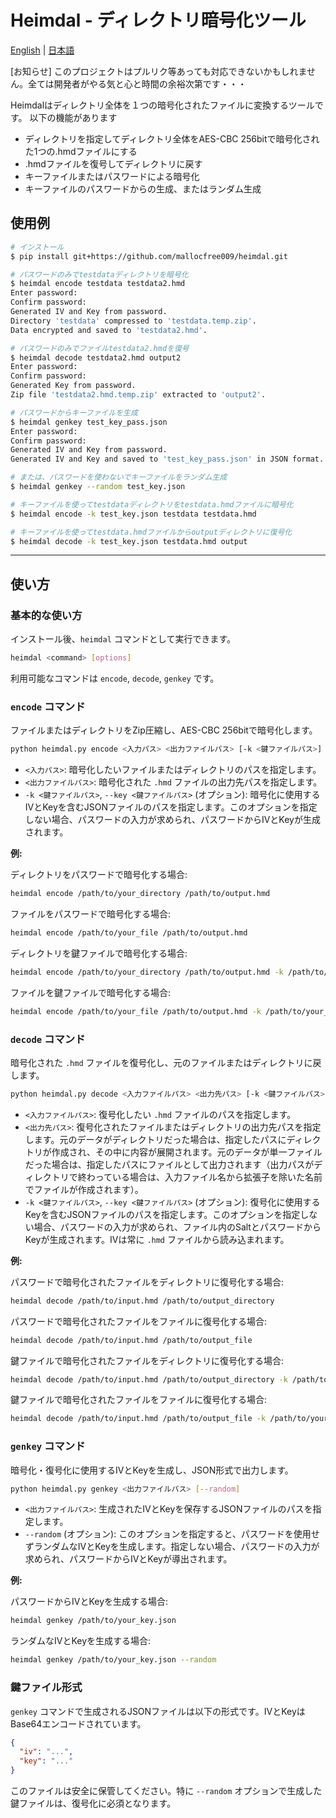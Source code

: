 # Heimdal - ディレクトリ暗号化ツール

[English](README.md) | [日本語](README_ja.md)

[お知らせ] このプロジェクトはプルリク等あっても対応できないかもしれません。全ては開発者がやる気と心と時間の余裕次第です・・・

Heimdalはディレクトリ全体を１つの暗号化されたファイルに変換するツールです。
以下の機能があります

- ディレクトリを指定してディレクトリ全体をAES-CBC 256bitで暗号化された1つの.hmdファイルにする
- .hmdファイルを復号してディレクトリに戻す
- キーファイルまたはパスワードによる暗号化
- キーファイルのパスワードからの生成、またはランダム生成

## 使用例

```sh
# インストール
$ pip install git+https://github.com/mallocfree009/heimdal.git

# パスワードのみでtestdataディレクトリを暗号化
$ heimdal encode testdata testdata2.hmd                  
Enter password: 
Confirm password:
Generated IV and Key from password.
Directory 'testdata' compressed to 'testdata.temp.zip'.
Data encrypted and saved to 'testdata2.hmd'.

# パスワードのみでファイルtestdata2.hmdを復号
$ heimdal decode testdata2.hmd output2   
Enter password: 
Confirm password:
Generated Key from password.
Zip file 'testdata2.hmd.temp.zip' extracted to 'output2'.

# パスワードからキーファイルを生成
$ heimdal genkey test_key_pass.json
Enter password: 
Confirm password:
Generated IV and Key from password.
Generated IV and Key and saved to 'test_key_pass.json' in JSON format.

# または、パスワードを使わないでキーファイルをランダム生成 
$ heimdal genkey --random test_key.json

# キーファイルを使ってtestdataディレクトリをtestdata.hmdファイルに暗号化
$ heimdal encode -k test_key.json testdata testdata.hmd 

# キーファイルを使ってtestdata.hmdファイルからoutputディレクトリに復号化
$ heimdal decode -k test_key.json testdata.hmd output
```

---

## 使い方

### 基本的な使い方

インストール後、`heimdal` コマンドとして実行できます。

```bash
heimdal <command> [options]
```

利用可能なコマンドは `encode`, `decode`, `genkey` です。

### `encode` コマンド

ファイルまたはディレクトリをZip圧縮し、AES-CBC 256bitで暗号化します。

```bash
python heimdal.py encode <入力パス> <出力ファイルパス> [-k <鍵ファイルパス>]
```

- `<入力パス>`: 暗号化したいファイルまたはディレクトリのパスを指定します。
- `<出力ファイルパス>`: 暗号化された `.hmd` ファイルの出力先パスを指定します。
- `-k <鍵ファイルパス>`, `--key <鍵ファイルパス>` (オプション): 暗号化に使用するIVとKeyを含むJSONファイルのパスを指定します。このオプションを指定しない場合、パスワードの入力が求められ、パスワードからIVとKeyが生成されます。

**例:**

ディレクトリをパスワードで暗号化する場合:
```bash
heimdal encode /path/to/your_directory /path/to/output.hmd
```

ファイルをパスワードで暗号化する場合:
```bash
heimdal encode /path/to/your_file /path/to/output.hmd
```

ディレクトリを鍵ファイルで暗号化する場合:
```bash
heimdal encode /path/to/your_directory /path/to/output.hmd -k /path/to/your_key.json
```

ファイルを鍵ファイルで暗号化する場合:
```bash
heimdal encode /path/to/your_file /path/to/output.hmd -k /path/to/your_key.json
```

### `decode` コマンド

暗号化された `.hmd` ファイルを復号化し、元のファイルまたはディレクトリに戻します。

```bash
python heimdal.py decode <入力ファイルパス> <出力先パス> [-k <鍵ファイルパス>]
```

- `<入力ファイルパス>`: 復号化したい `.hmd` ファイルのパスを指定します。
- `<出力先パス>`: 復号化されたファイルまたはディレクトリの出力先パスを指定します。元のデータがディレクトリだった場合は、指定したパスにディレクトリが作成され、その中に内容が展開されます。元のデータが単一ファイルだった場合は、指定したパスにファイルとして出力されます（出力パスがディレクトリで終わっている場合は、入力ファイル名から拡張子を除いた名前でファイルが作成されます）。
- `-k <鍵ファイルパス>`, `--key <鍵ファイルパス>` (オプション): 復号化に使用するKeyを含むJSONファイルのパスを指定します。このオプションを指定しない場合、パスワードの入力が求められ、ファイル内のSaltとパスワードからKeyが生成されます。IVは常に `.hmd` ファイルから読み込まれます。

**例:**

パスワードで暗号化されたファイルをディレクトリに復号化する場合:
```bash
heimdal decode /path/to/input.hmd /path/to/output_directory
```

パスワードで暗号化されたファイルをファイルに復号化する場合:
```bash
heimdal decode /path/to/input.hmd /path/to/output_file
```

鍵ファイルで暗号化されたファイルをディレクトリに復号化する場合:
```bash
heimdal decode /path/to/input.hmd /path/to/output_directory -k /path/to/your_key.json
```

鍵ファイルで暗号化されたファイルをファイルに復号化する場合:
```bash
heimdal decode /path/to/input.hmd /path/to/output_file -k /path/to/your_key.json
```

### `genkey` コマンド

暗号化・復号化に使用するIVとKeyを生成し、JSON形式で出力します。

```bash
python heimdal.py genkey <出力ファイルパス> [--random]
```

- `<出力ファイルパス>`: 生成されたIVとKeyを保存するJSONファイルのパスを指定します。
- `--random` (オプション): このオプションを指定すると、パスワードを使用せずランダムなIVとKeyを生成します。指定しない場合、パスワードの入力が求められ、パスワードからIVとKeyが導出されます。

**例:**

パスワードからIVとKeyを生成する場合:
```bash
heimdal genkey /path/to/your_key.json
```

ランダムなIVとKeyを生成する場合:
```bash
heimdal genkey /path/to/your_key.json --random
```

### 鍵ファイル形式

`genkey` コマンドで生成されるJSONファイルは以下の形式です。IVとKeyはBase64エンコードされています。

```json
{
  "iv": "...",
  "key": "..."
}
```

このファイルは安全に保管してください。特に `--random` オプションで生成した鍵ファイルは、復号化に必須となります。
```
